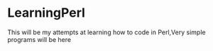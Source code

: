 # LearningPerl


This will be my attempts at learning how to code in Perl,Very simple programs will be here
